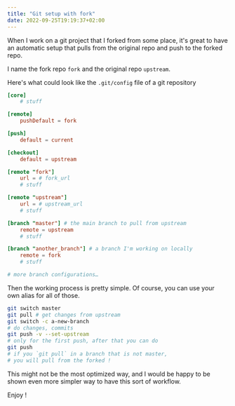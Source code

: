 ```yaml
---
title: "Git setup with fork"
date: 2022-09-25T19:19:37+02:00
---
```


When I work on a git project that I forked from some place, it's great to have an automatic setup that pulls from the original repo and push to the forked repo.

I name the fork repo `fork` and the original repo `upstream`.

Here's what could look like the `.git/config` file of a git repository

```toml
[core]
    # stuff

[remote]
    pushDefault = fork

[push]
    default = current

[checkout]
    default = upstream

[remote "fork"]
    url = # fork_url
    # stuff

[remote "upstream"]
    url = # upstream_url
    # stuff

[branch "master"] # the main branch to pull from upstream
    remote = upstream
    # stuff

[branch "another_branch"] # a branch I'm working on locally
    remote = fork
    # stuff

# more branch configurations…
```

Then the working process is pretty simple. Of course, you can use your own alias for all of those.

```bash
git switch master
git pull # get changes from upstream
git switch -c a-new-branch
# do changes, commits
git push -v --set-upstream
# only for the first push, after that you can do
git push
# if you `git pull` in a branch that is not master,
# you will pull from the forked !
```

This might not be the most optimized way, and I would be happy to be shown even more simpler way to have this sort of workflow.

Enjoy !
